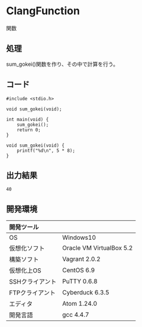 # ClangFunction
関数

## 処理
sum_gokei()関数を作り、その中で計算を行う。

## コード
```
#include <stdio.h>

void sum_gokei(void);

int main(void) {
    sum_gokei();
    return 0;
}

void sum_gokei(void) {
    printf("%d\n", 5 * 8);
}
```

## 出力結果  
```
40
```
  
## 開発環境
| 開発ツール |  |
|:-|:-|
| OS | Windows10 |
| 仮想化ソフト | Oracle VM VirtualBox 5.2 |
| 構築ソフト | Vagrant 2.0.2 |
| 仮想化上OS | CentOS 6.9 |
| SSHクライアント | PuTTY 0.6.8 |
| FTPクライアント | Cyberduck 6.3.5 |
| エディタ | Atom 1.24.0 |
| 開発言語 | gcc 4.4.7 |
